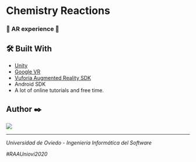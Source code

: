 # Chemistry Reactions

### 📢 AR experience 📢 

## 🛠️ Built With

* <a href="https://unity.com/es">Unity</a>
* <a href="https://arvr.google.com">Google VR</a> 
* <a href="https://developer.vuforia.com">Vuforia Augmented Reality SDK</a>
* Android SDK
* A lot of online tutorials and free time. 

## Author ✒️
<a href="https://github.com/marcosmatilla/ChemistryReactions/graphs/contributors">
<img src="https://contributors-img.web.app/image?repo=marcosmatilla/ChemistryReactions" />
</a>

-------------------------------------------------------------------
_Universidad de Oviedo - Ingeniería Informática del Software_

_#RAAUniovi2020_

